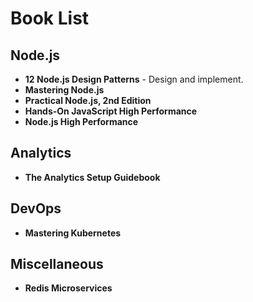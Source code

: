 # Book List

## Node.js
- **12 Node.js Design Patterns** - Design and implement.
- **Mastering Node.js**
- **Practical Node.js, 2nd Edition**
- **Hands-On JavaScript High Performance**
- **Node.js High Performance**

## Analytics
- **The Analytics Setup Guidebook**

## DevOps
- **Mastering Kubernetes**

## Miscellaneous
- **Redis Microservices**